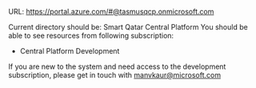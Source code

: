 URL: 
https://portal.azure.com/#@tasmusqcp.onmicrosoft.com

Current directory should be: Smart Qatar Central Platform
You should be able to see resources from following subscription:
- Central Platform Development

If you are new to the system and need access to the development subscription, please get in touch with manvkaur@microsoft.com